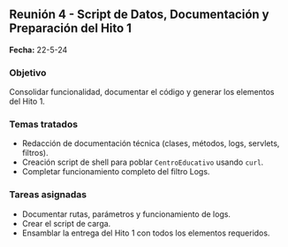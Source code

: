 ## Reunión 4 - Script de Datos, Documentación y Preparación del Hito 1

**Fecha:** 22-5-24

### Objetivo

Consolidar funcionalidad, documentar el código y generar los elementos del Hito 1.

### Temas tratados

* Redacción de documentación técnica (clases, métodos, logs, servlets, filtros).
* Creación script de shell para poblar `CentroEducativo` usando `curl`.
* Completar funcionamiento completo del filtro Logs.

### Tareas asignadas

* Documentar rutas, parámetros y funcionamiento de logs.
* Crear el script de carga.
* Ensamblar la entrega del Hito 1 con todos los elementos requeridos.
